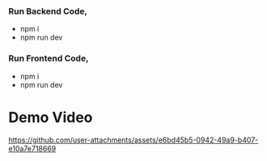 ### Run Backend Code, 

- npm i
- npm run dev


### Run Frontend Code, 
- npm i 
- npm run dev

# Demo Video

https://github.com/user-attachments/assets/e6bd45b5-0942-49a9-b407-e10a7e718669

